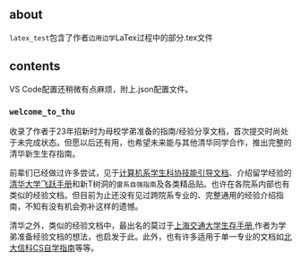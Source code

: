 ## about
`latex_test`包含了作者`边用边学`LaTex过程中的部分.tex文件
## contents
VS Code配置还稍微有点麻烦，附上.json配置文件。

### `welcome_to_thu`
收录了作者于23年招新时为母校学弟准备的指南/经验分享文档，首次提交时尚处于未完成状态。但愿以后还有用，也希望未来能与其他清华同学合作，推出完整的清华新生生存指南。

前辈们已经做过许多尝试，见于[计算机系学生科协技能引导文档](https://docs.net9.org/)、介绍留学经验的[清华大学飞跃手册](https://feiyue.online/)和新T树洞的`雷系自强指南`及各类精品贴。也许在各院系内部也有类似的经验文档。但目前为止还没有见过跨院系专业的、完整通用的经验介绍指南，不知有没有机会弥补这样的遗憾。

清华之外，类似的经验文档中，最出名的莫过于[上海交通大学生存手册](https://survivesjtu.gitbook.io/survivesjtumanual),作者为学弟准备经验文档的想法，也启发于此。此外，也有许多适用于单一专业的文档如[北大信科CS自学指南](https://csdiy.wiki/)等等。